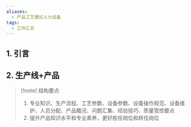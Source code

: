 ```yaml
---
aliases:
  - 产品工艺理论人力设备
tags:
  - 工作汇总
---
```

## 1. 引言 


## 2. 生产线+产品 
> [!note] 结构要点 
> 1. 专业知识、生产流程、工艺参数、设备参数、设备操作规范、设备维护、人员分配、产品概况、问题汇集、经验技巧、质量管控要点
> 2. 提升产品知识水平和专业素养，更好胜任岗位和转任岗位

